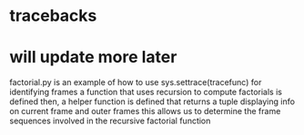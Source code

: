 # tracebacks
# will update more later

factorial.py is an example of how to use sys.settrace(tracefunc) for identifying frames
a function that uses recursion to compute factorials is defined
then, a helper function is defined that returns a tuple displaying info on current frame and outer frames
this allows us to determine the frame sequences involved in the recursive factorial function
